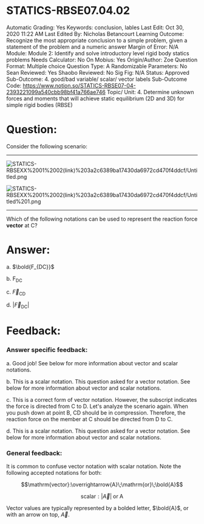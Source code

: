 # STATICS-RBSE07.04.02

Automatic Grading: Yes
Keywords: conclusion, lables
Last Edit: Oct 30, 2020 11:22 AM
Last Edited By: Nicholas Betancourt
Learning Outcome: Recognize the most appropriate conclusion to a simple problem, given a statement of the problem and a numeric answer
Margin of Error: N/A
Module: Module 2: Identify and solve introductory level rigid body statics problems
Needs Calculator: No
On Mobius: Yes
Origin/Author: Zoe
Question Format: Multiple choice
Question Type: A
Randomizable Parameters: No
Sean Reviewed: Yes
Shaobo Reviewed: No
Sig Fig: N/A
Status: Approved
Sub-Outcome: 4. good/bad variable/ scalar/ vector labels
Sub-Outcome Code: https://www.notion.so/STATICS-RBSE07-04-2393221099a540cbb98bf41a766ae746
Topic/ Unit: 4. Determine unknown forces and moments that will achieve static equilibrium (2D and 3D) for simple rigid bodies (RBSE)

# Question:

Consider the following scenario:

---

![STATICS-RBSEXX%2001%2002(link)%203a2c6389ba17430da6972cd470f4ddcf/Untitled.png](STATICS-RBSEXX%2001%2002(link)%203a2c6389ba17430da6972cd470f4ddcf/Untitled.png)

![STATICS-RBSEXX%2001%2002(link)%203a2c6389ba17430da6972cd470f4ddcf/Untitled%201.png](STATICS-RBSEXX%2001%2002(link)%203a2c6389ba17430da6972cd470f4ddcf/Untitled%201.png)

---

Which of the following notations can be used to represent the reaction force **vector** at $\text{C}$? 

# Answer:

a. $\bold{F_{DC}}$

b. $\text{F}_\text{DC}$

c. $\overrightarrow{F}_\text{CD}$

d. $|\overrightarrow{F}_\text{DC}|$

# Feedback:

### Answer specific feedback:

a. Good job! See below for more information about vector and scalar notations. 

b. This is a scalar notation. This question asked for a vector notation. See below for more information about vector and scalar notations. 

c. This is a correct form of vector notation. However, the subscript indicates the force is directed from $\text{C}$ to $\text{D}$. Let's analyze the scenario again. When you push down at point $\text{B}$, $\text{CD}$ should be in compression. Therefore, the reaction force on the member at $\text{C}$ should be directed from $\text{D}$ to $\text{C}$.

d. This is a scalar notation. This question asked for a vector notation. See below for more information about vector and scalar notations. 

### General feedback:

It is common to confuse vector notation with scalar notation. Note the following accepted notations for both:

$$\mathrm{vector}:\overrightarrow{A}\;\mathrm{or}\;\bold{A}$$

$$\mathrm{scalar}:|\overrightarrow{A}|\;\mathrm{or}\;\text{A}$$

Vector values are typically represented by a bolded letter, $\bold{A}$, or with an arrow on top, $\overrightarrow{A}$.
